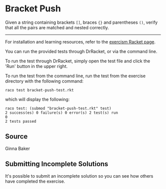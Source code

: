 # Bracket Push

Given a string containing brackets `[]`, braces `{}` and parentheses `()`,
verify that all the pairs are matched and nested correctly.

* * * *

For installation and learning resources, refer to the
[exercism Racket page](http://exercism.io/languages/racket).

You can run the provided tests through DrRacket, or via the command line.

To run the test through DrRacket, simply open the test file and click the 'Run' button in the upper right.

To run the test from the command line, run the test from the exercise directory with the following command:

```
raco test bracket-push-test.rkt
```

which will display the following:

```
raco test: (submod "bracket-push-test.rkt" test)
2 success(es) 0 failure(s) 0 error(s) 2 test(s) run
0
2 tests passed
```

## Source

Ginna Baker

## Submitting Incomplete Solutions
It's possible to submit an incomplete solution so you can see how others have completed the exercise.
